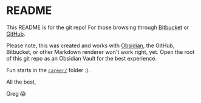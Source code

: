 # README
This README is for the git repo! For those browsing through [Bitbucket](https://bitbucket.org/gsteve3/greg-stevens-career-cv/src/main/) or [GitHub](https://github.com/gsteve3/greg-stevens-career-cv).

Please note, this was created and works with [Obsidian](https://obsidian.md), the GitHub, Bitbucket, or other Markdown renderer won't work right, yet.
Open the root of this git repo as an Obsidian Vault for the best experience.

Fun starts in the [`career/`](./career/2022-04-14%20Atlassian/001%20Greg%20Stevens%20for%20Atlassian%20Career%20Opportunities.md) folder :).


All the best,


Greg 😱